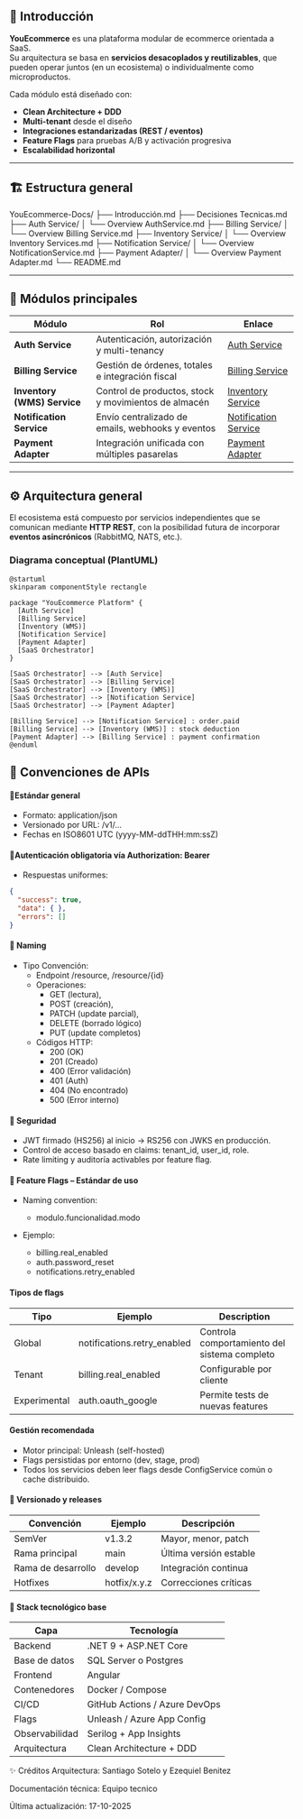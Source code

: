 
## 🧭 Introducción

**YouEcommerce** es una plataforma modular de ecommerce orientada a SaaS.  
Su arquitectura se basa en **servicios desacoplados y reutilizables**, que pueden operar juntos (en un ecosistema) o individualmente como microproductos.

Cada módulo está diseñado con:
- **Clean Architecture + DDD**
- **Multi-tenant** desde el diseño
- **Integraciones estandarizadas (REST / eventos)**
- **Feature Flags** para pruebas A/B y activación progresiva
- **Escalabilidad horizontal**

---

## 🏗️ Estructura general

YouEcommerce-Docs/
├── Introducción.md
├── Decisiones Tecnicas.md
├── Auth Service/
│ └── Overview AuthService.md
├── Billing Service/
│ └── Overview Billing Service.md
├── Inventory Service/
│ └── Overview Inventory Services.md
├── Notification Service/
│ └── Overview NotificationService.md
├── Payment Adapter/
│ └── Overview Payment Adapter.md
└── README.md

---
## 🧩 Módulos principales

| Módulo                      | Rol                                                  | Enlace                                                                             |
| --------------------------- | ---------------------------------------------------- | ---------------------------------------------------------------------------------- |
| **Auth Service**            | Autenticación, autorización y multi-tenancy          | [Auth Service](./Auth%20Service/Overview%20AuthService.md)                         |
| **Billing Service**         | Gestión de órdenes, totales e integración fiscal     | [Billing Service](./Billing%20Service/Overview%20Billing%20Service.md)             |
| **Inventory (WMS) Service** | Control de productos, stock y movimientos de almacén | [Inventory Service](./Inventory%20Service/Overview%20Inventory%20Services.md)      |
| **Notification Service**    | Envío centralizado de emails, webhooks y eventos     | [Notification Service](./Notification%20Service/Overview%20NotificationService.md) |
| **Payment Adapter**         | Integración unificada con múltiples pasarelas        | [Payment Adapter](./Payment%20Adapter/Overview%20Payment%20Adapter.md)             |

---

## ⚙️ Arquitectura general

El ecosistema está compuesto por servicios independientes que se comunican mediante **HTTP REST**, con la posibilidad futura de incorporar **eventos asincrónicos** (RabbitMQ, NATS, etc.).

### Diagrama conceptual (PlantUML)

```plantuml
@startuml
skinparam componentStyle rectangle

package "YouEcommerce Platform" {
  [Auth Service]
  [Billing Service]
  [Inventory (WMS)]
  [Notification Service]
  [Payment Adapter]
  [SaaS Orchestrator]
}

[SaaS Orchestrator] --> [Auth Service]
[SaaS Orchestrator] --> [Billing Service]
[SaaS Orchestrator] --> [Inventory (WMS)]
[SaaS Orchestrator] --> [Notification Service]
[SaaS Orchestrator] --> [Payment Adapter]

[Billing Service] --> [Notification Service] : order.paid
[Billing Service] --> [Inventory (WMS)] : stock deduction
[Payment Adapter] --> [Billing Service] : payment confirmation
@enduml
```

## 🧾 Convenciones de APIs

#### 🔹Estándar general

- Formato: application/json
- Versionado por URL: /v1/...
- Fechas en ISO8601 UTC (yyyy-MM-ddTHH:mm:ssZ)

#### 🔹Autenticación obligatoria vía Authorization: Bearer

- Respuestas uniformes:
```JSON
{
  "success": true,
  "data": { },
  "errors": []
}
```

#### 🔹 Naming
- Tipo	Convención:
	- Endpoint	/resource, /resource/{id}
	- Operaciones:	
		- GET (lectura), 
		- POST (creación), 
		- PATCH (update parcial), 
		- DELETE (borrado lógico)
		- PUT (update completos)
	- Códigos HTTP:	
		- 200 (OK) 
		- 201 (Creado) 
		- 400 (Error validación) 
		- 401 (Auth) 
		- 404 (No encontrado) 
		- 500 (Error interno)

#### 🔹 Seguridad

- JWT firmado (HS256) al inicio → RS256 con JWKS en producción.
- Control de acceso basado en claims: tenant_id, user_id, role.
- Rate limiting y auditoría activables por feature flag.

#### 🧪 Feature Flags – Estándar de uso

- Naming convention:
	- modulo.funcionalidad.modo

- Ejemplo:
	- billing.real_enabled
	- auth.password_reset
	- notifications.retry_enabled

#### Tipos de flags

| Tipo         | Ejemplo                     | Description                                  |
| ------------ | --------------------------- | -------------------------------------------- |
| Global       | notifications.retry_enabled | Controla comportamiento del sistema completo |
| Tenant       | billing.real_enabled        | Configurable por cliente                     |
| Experimental | auth.oauth_google           | Permite tests de nuevas features             |

#### Gestión recomendada

- Motor principal: Unleash (self-hosted)
- Flags persistidas por entorno (dev, stage, prod)
- Todos los servicios deben leer flags desde ConfigService común o cache distribuido.

#### 🧭 Versionado y releases

| Convención         | Ejemplo      | Descripción            |
| ------------------ | ------------ | ---------------------- |
| SemVer             | v1.3.2       | Mayor, menor, patch    |
| Rama principal     | main         | Última versión estable |
| Rama de desarrollo | develop      | Integración continua   |
| Hotfixes           | hotfix/x.y.z | Correcciones críticas  |

#### 🧰 Stack tecnológico base

| Capa           | Tecnología                    |
| -------------- | ----------------------------- |
| Backend        | .NET 9 + ASP.NET Core         |
| Base de datos  | SQL Server o Postgres         |
| Frontend       | Angular                       |
| Contenedores   | Docker / Compose              |
| CI/CD          | GitHub Actions / Azure DevOps |
| Flags          | Unleash / Azure App Config    |
| Observabilidad | Serilog + App Insights        |
| Arquitectura   | Clean Architecture + DDD      |


✨ Créditos
Arquitectura: Santiago Sotelo y Ezequiel Benitez

Documentación técnica: Equipo tecnico

Última actualización: 17-10-2025